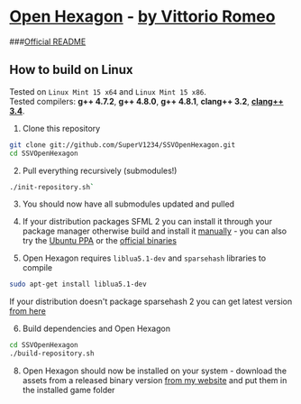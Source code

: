 [Open Hexagon](http://www.facebook.com/OpenHexagon) - [by Vittorio Romeo](http://vittorioromeo.info) 
===================================================================================================
###[Official README](http://vittorioromeo.info/Downloads/OpenHexagon/README.html)  


## How to build on Linux

Tested on `Linux Mint 15 x64` and `Linux Mint 15 x86`.  
Tested compilers: **g++ 4.7.2**, **g++ 4.8.0**, **g++ 4.8.1**, **clang++ 3.2**, [**clang++ 3.4**](http://llvm.org/apt/).

1. Clone this repository
```bash
git clone git://github.com/SuperV1234/SSVOpenHexagon.git
cd SSVOpenHexagon
```

2. Pull everything recursively (submodules!)
```bash
./init-repository.sh`
```

3. You should now have all submodules updated and pulled

4. If your distribution packages SFML 2 you can install it through your package manager otherwise build and install it [manually](http://sfmlcoder.wordpress.com/2011/08/16/building-sfml-2-0-with-make-for-gcc/) - you can also try the [Ubuntu PPA](https://github.com/SFML/ubuntu-sfml/wiki) or the [official binaries](http://sfml-dev.org/download/sfml/2.0/)

5. Open Hexagon requires `liblua5.1-dev` and `sparsehash` libraries to compile
```bash
sudo apt-get install liblua5.1-dev
```
If your distribution doesn't package sparsehash 2 you can get latest version [from here](https://code.google.com/p/sparsehash/downloads/list)

6. Build dependencies and Open Hexagon
```bash
cd SSVOpenHexagon
./build-repository.sh
````

8. Open Hexagon should now be installed on your system - download the assets from a released binary version [from my website](http://vittorioromeo.info) and put them in the installed game folder
